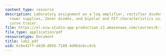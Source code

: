 ```yaml
---
content_type: resource
description: Laboratory assignment on a log amplifier, rectifier diodes and rectifier
  rower supplies, Zener diodes, and bipolar and FET characteristics using the Tektronix
  curve tracer.
file: https://ol-ocw-studio-app-production.s3.amazonaws.com/courses/6-101-introductory-analog-electronics-laboratory-spring-2007/6c6e42ffd430d05671894d06dcbccdcb_lab2.pdf
file_type: application/pdf
resourcetype: Document
title: lab2.pdf
uid: 6c6e42ff-d430-d056-7189-4d06dcbccdcb
---
```

